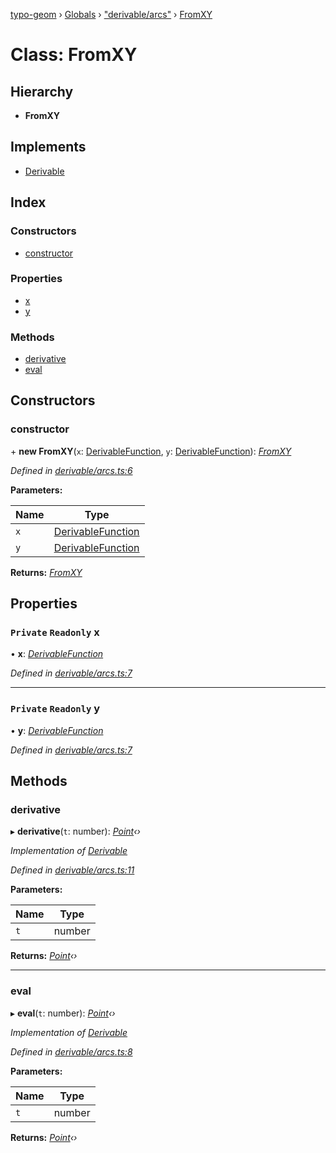 [typo-geom](../README.md) › [Globals](../globals.md) › ["derivable/arcs"](../modules/_derivable_arcs_.md) › [FromXY](_derivable_arcs_.fromxy.md)

# Class: FromXY

## Hierarchy

* **FromXY**

## Implements

* [Derivable](../interfaces/_derivable_interface_.derivable.md)

## Index

### Constructors

* [constructor](_derivable_arcs_.fromxy.md#constructor)

### Properties

* [x](_derivable_arcs_.fromxy.md#private-readonly-x)
* [y](_derivable_arcs_.fromxy.md#private-readonly-y)

### Methods

* [derivative](_derivable_arcs_.fromxy.md#derivative)
* [eval](_derivable_arcs_.fromxy.md#eval)

## Constructors

###  constructor

\+ **new FromXY**(`x`: [DerivableFunction](../modules/_derivable_interface_.md#derivablefunction), `y`: [DerivableFunction](../modules/_derivable_interface_.md#derivablefunction)): *[FromXY](_derivable_arcs_.fromxy.md)*

*Defined in [derivable/arcs.ts:6](https://github.com/be5invis/typo-geom/blob/9ebaae4/src/derivable/arcs.ts#L6)*

**Parameters:**

Name | Type |
------ | ------ |
`x` | [DerivableFunction](../modules/_derivable_interface_.md#derivablefunction) |
`y` | [DerivableFunction](../modules/_derivable_interface_.md#derivablefunction) |

**Returns:** *[FromXY](_derivable_arcs_.fromxy.md)*

## Properties

### `Private` `Readonly` x

• **x**: *[DerivableFunction](../modules/_derivable_interface_.md#derivablefunction)*

*Defined in [derivable/arcs.ts:7](https://github.com/be5invis/typo-geom/blob/9ebaae4/src/derivable/arcs.ts#L7)*

___

### `Private` `Readonly` y

• **y**: *[DerivableFunction](../modules/_derivable_interface_.md#derivablefunction)*

*Defined in [derivable/arcs.ts:7](https://github.com/be5invis/typo-geom/blob/9ebaae4/src/derivable/arcs.ts#L7)*

## Methods

###  derivative

▸ **derivative**(`t`: number): *[Point](_point_point_.point.md)‹›*

*Implementation of [Derivable](../interfaces/_derivable_interface_.derivable.md)*

*Defined in [derivable/arcs.ts:11](https://github.com/be5invis/typo-geom/blob/9ebaae4/src/derivable/arcs.ts#L11)*

**Parameters:**

Name | Type |
------ | ------ |
`t` | number |

**Returns:** *[Point](_point_point_.point.md)‹›*

___

###  eval

▸ **eval**(`t`: number): *[Point](_point_point_.point.md)‹›*

*Implementation of [Derivable](../interfaces/_derivable_interface_.derivable.md)*

*Defined in [derivable/arcs.ts:8](https://github.com/be5invis/typo-geom/blob/9ebaae4/src/derivable/arcs.ts#L8)*

**Parameters:**

Name | Type |
------ | ------ |
`t` | number |

**Returns:** *[Point](_point_point_.point.md)‹›*
